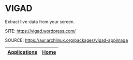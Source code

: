 # VIGAD

 Extract live-data from your screen.

 SITE: https://vigad.wordpress.com/

 SOURCE: https://aur.archlinux.org/packages/vigad-appimage

 | [Applications](https://portable-linux-apps.github.io/apps.html) | [Home](https://portable-linux-apps.github.io)
 | --- | --- |
